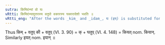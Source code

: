 ```yaml
---
sutra: किमिदंभ्यां वो घः
vRtti: किमिदंभ्यामुत्तरस्य वतुपो वकारस्य घकारादेशो भवति ॥
vRtti_eng: "After the words _kim_ and _idam_, घ (इय्) is substituted for the व् of _vatup_."
---
```

Thus किम् + वतुप् की + वतुप् (VI. 3. 90) = क् + घतुप् (VI. 4. 148) = कियत् nom. कियान्. Similarly इयत् nom. इयान् ॥
